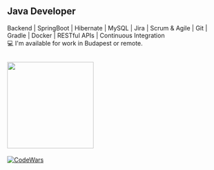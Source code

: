 ## Java Developer  
Backend | SpringBoot | Hibernate | MySQL | Jira | Scrum & Agile | Git | Gradle | Docker | RESTful APIs | Continuous Integration  
💻 I'm available for work in Budapest or remote.      
## <img height=200 align="center" src="https://github-readme-stats.vercel.app/api/top-langs?username=gerzson-pszota&layout=compact&langs_count=8&card_width=320" />   
[![CodeWars](https://www.codewars.com/users/gerzson.pszota/badges/large)](https://www.codewars.com/users/gerzson.pszota/) 

  

